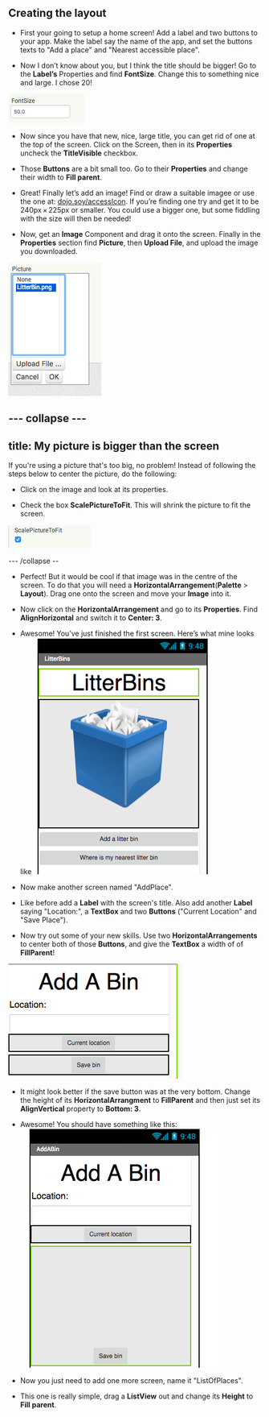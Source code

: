 ## Creating the layout

+ First your going to setup a home screen! Add a label and two buttons to your app. Make the label say the name of the app, and set the buttons texts to "Add a place" and "Nearest accessible place".

+ Now I don’t know about you, but I think the title should be bigger! Go to the **Label’s** Properties and find **FontSize**. Change this to something nice and large. I chose 20!

![](images/fontsize.png)

+ Now since you have that new, nice, large title, you can get rid of one at the top of the screen. Click on the Screen, then in its **Properties** uncheck the **TitleVisible** checkbox.

+ Those **Buttons** are a bit small too. Go to their **Properties** and change their width to **Fill parent**.

+ Great! Finally let’s add an image! Find or draw a suitable imagee or use the one at: [dojo.soy/accessIcon](TODO-LINK). If you’re finding one try and get it to be 240px × 225px or smaller. You could use a bigger one, but some fiddling with the size will then be needed!

+ Now, get an **Image** Component and drag it onto the screen. Finally in the **Properties** section find **Picture**, then **Upload File**, and upload the image you downloaded.

![](images/upload_image.png)

--- collapse ---
---
title: My picture is bigger than the screen
---

If you're using a picture that's too big, no problem! Instead of following the steps below to center the picture, do the following:

+ Click on the image and look at its properties.

+ Check the box **ScalePictureToFit**. This will shrink the picture to fit the screen.

![](images/s3ScalePicture.png)

--- /collapse --

+ Perfect! But it would be cool if that image was in the centre of the screen. To do that you will need a **HorizontalArrangement**(**Palette** > **Layout**). Drag one onto the screen and move your **Image** into it.

+ Now click on the **HorizontalArrangement** and go to its **Properties**. Find **AlignHorizontal** and switch it to **Center: 3**.

+ Awesome! You’ve just finished the first screen. Here’s what mine looks like
![](images/screen1.png)

+ Now make another screen named "AddPlace".

+ Like before add a **Label** with the screen's title. Also add another **Label** saying "Location:", a **TextBox** and two **Buttons** ("Current Location" and "Save Place").

+ Now try out some of your new skills. Use two **HorizontalArrangements** to center both of those **Buttons**, and give the **TextBox** a width of of **FillParent**!

![](images/componenetsInAddABin.png)

+ It might look better if the save button was at the very bottom. Change the height of its **HorizontalArrangment** to **FillParent** and then just set its **AlignVertical** property to **Bottom: 3**.

+ Awesome! You should have something like this:
![](images/AddABin.png)

+ Now you just need to add one more screen, name it "ListOfPlaces".

+ This one is really simple, drag a **ListView** out and change its **Height** to **Fill parent**.
